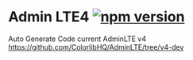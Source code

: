 # Admin LTE4 [![npm version](https://img.shields.io/npm/v/adminlte4.svg)](https://www.npmjs.com/package/adminlte4)

Auto Generate Code current AdminLTE v4 https://github.com/ColorlibHQ/AdminLTE/tree/v4-dev
